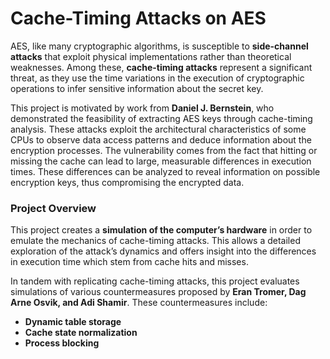 # Cache-Timing Attacks on AES

AES, like many cryptographic algorithms, is susceptible to **side-channel attacks** that exploit physical implementations rather than theoretical weaknesses. Among these, **cache-timing attacks** represent a significant threat, as they use the time variations in the execution of cryptographic operations to infer sensitive information about the secret key.

This project is motivated by work from **Daniel J. Bernstein**, who demonstrated the feasibility of extracting AES keys through cache-timing analysis. These attacks exploit the architectural characteristics of some CPUs to observe data access patterns and deduce information about the encryption processes. The vulnerability comes from the fact that hitting or missing the cache can lead to large, measurable differences in execution times. These differences can be analyzed to reveal information on possible encryption keys, thus compromising the encrypted data.

### Project Overview

This project creates a **simulation of the computer’s hardware** in order to emulate the mechanics of cache-timing attacks. This allows a detailed exploration of the attack’s dynamics and offers insight into the differences in execution time which stem from cache hits and misses.

In tandem with replicating cache-timing attacks, this project evaluates simulations of various countermeasures proposed by **Eran Tromer, Dag Arne Osvik, and Adi Shamir**. These countermeasures include:
- **Dynamic table storage**
- **Cache state normalization**
- **Process blocking**
